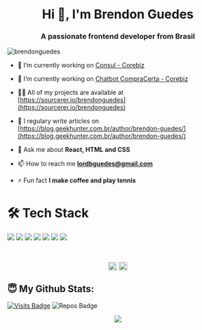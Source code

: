 <h1 align="center">Hi 👋, I'm Brendon Guedes</h1>
<h3 align="center">A passionate frontend developer from Brasil</h3>
<p align="left"> <img src="https://komarev.com/ghpvc/?username=brendonguedes" alt="brendonguedes" /> </p>

- 🔭 I’m currently working on [Consul - Corebiz](https://loja.consul.com.br)

- 🔭 I’m currently working on [Chatbot CompraCerta - Corebiz](https://www.compracerta.com.br)

- 👨‍💻 All of my projects are available at [https://sourcerer.io/brendonguedes](https://sourcerer.io/brendonguedes)

- 📝 I regulary write articles on [https://blog.geekhunter.com.br/author/brendon-guedes/](https://blog.geekhunter.com.br/author/brendon-guedes/)

- 💬 Ask me about **React, HTML and CSS**

- 📫 How to reach me **lordbguedes@gmail.com**

- ⚡ Fun fact **I make coffee and play tennis**


# 🛠 Tech Stack

<p>
  <img src="https://img.shields.io/badge/javascript%20-%23323330.svg?&style=for-the-badge&logo=javascript&logoColor=%23F7DF1E"/>
  <img src="https://img.shields.io/badge/typescript%20-%23007ACC.svg?&style=for-the-badge&logo=typescript&logoColor=white"/>
  <img src="https://img.shields.io/badge/react%20-%2320232a.svg?&style=for-the-badge&logo=react&logoColor=%2361DAFB"/>
  <img src="https://img.shields.io/badge/react_native%20-%2320232a.svg?&style=for-the-badge&logo=react&logoColor=%2361DAFB"/>
  <img src="https://img.shields.io/badge/node.js%20-%2343853D.svg?&style=for-the-badge&logo=node.js&logoColor=white"/>
  <img src="https://img.shields.io/badge/git%20-%23F05033.svg?&style=for-the-badge&logo=git&logoColor=white"/>
  <img src="https://img.shields.io/badge/github%20-%23121011.svg?&style=for-the-badge&logo=github&logoColor=white"/>
</p>

<a href="https://sourcerer.io/brendonguedes"><img src="https://img.shields.io/badge/JavaScript-358%20commits-yellow.svg" alt=""></a>
<a href="https://sourcerer.io/brendonguedes"><img src="https://img.shields.io/badge/CSS-221%20commits-orange.svg" alt=""></a>
<a href="https://sourcerer.io/brendonguedes"><img src="https://img.shields.io/badge/HTML-73%20commits-blue.svg" alt=""></a>
<a href="https://sourcerer.io/brendonguedes"><img src="https://img.shields.io/badge/Java-16%20commits-purple.svg" alt=""></a>
<a href="https://sourcerer.io/brendonguedes"><img src="https://img.shields.io/badge/Gradle-16%20commits-black.svg" alt=""></a>
<a href="https://sourcerer.io/brendonguedes"><img src="https://img.shields.io/badge/Objective–C-2%20commits-pink.svg" alt=""></a>

<p align="center">
<a href="https://twitter.com/brendonguedess" target="blank"><img align="center" src="https://cdn.jsdelivr.net/npm/simple-icons@3.0.1/icons/twitter.svg" alt="brendonguedess" height="20" width="20" /></a>
<a href="https://linkedin.com/in/brendon guedes" target="blank"><img align="center" src="https://cdn.jsdelivr.net/npm/simple-icons@3.0.1/icons/linkedin.svg" alt="brendon guedes" height="20" width="20" /></a>
</p>


## 😇 My Github Stats:

[![Visits Badge](https://badges.pufler.dev/visits/brendonguedes/brendonguedes?style=for-the-badge)](https://github.com/brendonguedes/brendonguedes)
![Repos Badge](https://badges.pufler.dev/repos/csorlandi?style=for-the-badge)

<p align = "center">
  <img src = "https://github-readme-stats.vercel.app/api?username=brendonguedes&show_icons=true&theme=algolia&line_height=27">
</p>
